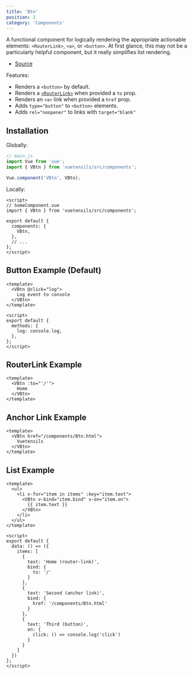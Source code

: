 ```yaml
---
title: 'Btn'
position: 2
category: 'Components'
---
```


A functional component for logically rendering the appropriate actionable elements: `<RouterLink>`, `<a>`, or `<button>`. At first glance, this may not be a particularly helpful component, but it really simplifies list rendering.

- [Source](https://github.com/AustinGil/vuetensils/blob/master/src/components/VBtn/VBtn.vue)

Features:

- Renders a `<button>` by default.
- Renders a [`<RouterLink>`](https://router.vuejs.org/api/#router-link) when provided a `to` prop.
- Renders an `<a>` link when provided a `href` prop.
- Adds `type="button"` to `<button>` elements.
- Adds `rel="noopener"` to links with `target="blank"`

## Installation

Globally:

```js
// main.js
import Vue from 'vue';
import { VBtn } from 'vuetensils/src/components';

Vue.component('VBtn', VBtn);
```

Locally:

```vue
<script>
// SomeComponent.vue
import { VBtn } from 'vuetensils/src/components';

export default {
  components: {
    VBtn,
  },
  // ...
};
</script>
```

## Button Example (Default)

```vue live
<template>
  <VBtn @click="log">
    Log event to console
  </VBtn>
</template>

<script>
export default {
  methods: {
    log: console.log,
  },
};
</script>
```

## RouterLink Example

```vue live
<template>
  <VBtn :to="'/'">
    Home
  </VBtn>
</template>
```

## Anchor Link Example

```vue live
<template>
  <VBtn href="/components/Btn.html">
    Vuetensils
  </VBtn>
</template>
```

## List Example

```vue live
<template>
  <ul>
    <li v-for="item in items" :key="item.text">
      <VBtn v-bind="item.bind" v-on="item.on">
        {{ item.text }}
      </VBtn>
    </li>
  </ul>
</template>

<script>
export default {
  data: () => ({
    items: [
      {
        text: 'Home (router-link)',
        bind: {
          to: '/'
        }
      },
      {
        text: 'Second (anchor link)',
        bind: {
          href: '/components/Btn.html'
        }
      },
      {
        text: 'Third (button)',
        on: {
          click: () => console.log('click')
        }
      }
    ]
  })
};
</script>
```
